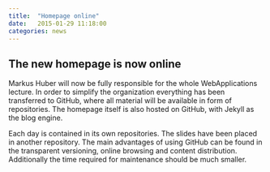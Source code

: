 ```yaml
---
title:  "Homepage online"
date:   2015-01-29 11:18:00
categories: news
---
```


## The new homepage is now online

Markus Huber will now be fully responsible for the whole WebApplications lecture. In order to simplify the organization everything has been transferred to GitHub, where all material will be available in form of repositories. The homepage itself is also hosted on GitHub, with Jekyll as the blog engine.

Each day is contained in its own repositories. The slides have been placed in another repository. The main advantages of using GitHub can be found in the transparent versioning, online browsing and content distribution. Additionally the time required for maintenance should be much smaller.
